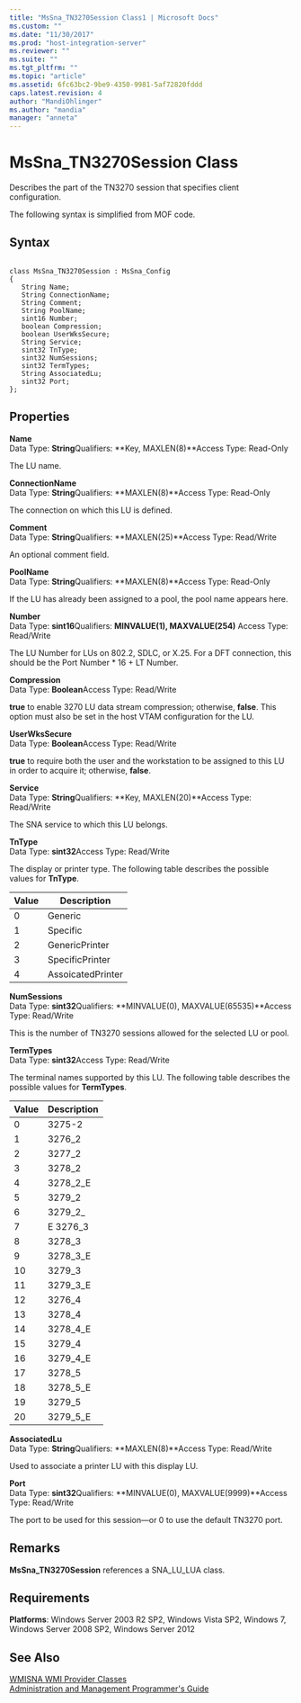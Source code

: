 ```yaml
---
title: "MsSna_TN3270Session Class1 | Microsoft Docs"
ms.custom: ""
ms.date: "11/30/2017"
ms.prod: "host-integration-server"
ms.reviewer: ""
ms.suite: ""
ms.tgt_pltfrm: ""
ms.topic: "article"
ms.assetid: 6fc63bc2-9be9-4350-9981-5af72820fddd
caps.latest.revision: 4
author: "MandiOhlinger"
ms.author: "mandia"
manager: "anneta"
---
```

# MsSna_TN3270Session Class
Describes the part of the TN3270 session that specifies client configuration.  
  
 The following syntax is simplified from MOF code.  
  
## Syntax  
  
```  
  
class MsSna_TN3270Session : MsSna_Config  
{  
   String Name;  
   String ConnectionName;  
   String Comment;  
   String PoolName;  
   sint16 Number;  
   boolean Compression;  
   boolean UserWksSecure;  
   String Service;  
   sint32 TnType;  
   sint32 NumSessions;  
   sint32 TermTypes;  
   String AssociatedLu;  
   sint32 Port;  
};  
```  
  
## Properties  
 **Name**  
 Data Type: **String**Qualifiers: **Key, MAXLEN(8)**Access Type: Read-Only  
  
 The LU name.  
  
 **ConnectionName**  
 Data Type: **String**Qualifiers: **MAXLEN(8)**Access Type: Read-Only  
  
 The connection on which this LU is defined.  
  
 **Comment**  
 Data Type: **String**Qualifiers: **MAXLEN(25)**Access Type: Read/Write  
  
 An optional comment field.  
  
 **PoolName**  
 Data Type: **String**Qualifiers: **MAXLEN(8)**Access Type: Read-Only  
  
 If the LU has already been assigned to a pool, the pool name appears here.  
  
 **Number**  
 Data Type: **sint16**Qualifiers: **MINVALUE(1), MAXVALUE(254)** Access Type: Read/Write  
  
 The LU Number for LUs on 802.2, SDLC, or X.25. For a DFT connection, this should be the Port Number * 16 + LT Number.  
  
 **Compression**  
 Data Type: **Boolean**Access Type: Read/Write  
  
 **true** to enable 3270 LU data stream compression; otherwise, **false**. This option must also be set in the host VTAM configuration for the LU.  
  
 **UserWksSecure**  
 Data Type: **Boolean**Access Type: Read/Write  
  
 **true** to require both the user and the workstation to be assigned to this LU in order to acquire it; otherwise, **false**.  
  
 **Service**  
 Data Type: **String**Qualifiers: **Key, MAXLEN(20)**Access Type: Read/Write  
  
 The SNA service to which this LU belongs.  
  
 **TnType**  
 Data Type: **sint32**Access Type: Read/Write  
  
 The display or printer type. The following table describes the possible values for **TnType**.  
  
|Value|Description|  
|-----------|-----------------|  
|0|Generic|  
|1|Specific|  
|2|GenericPrinter|  
|3|SpecificPrinter|  
|4|AssoicatedPrinter|  
  
 **NumSessions**  
 Data Type: **sint32**Qualifiers: **MINVALUE(0), MAXVALUE(65535)**Access Type: Read/Write  
  
 This is the number of TN3270 sessions allowed for the selected LU or pool.  
  
 **TermTypes**  
 Data Type: **sint32**Access Type: Read/Write  
  
 The terminal names supported by this LU. The following table describes the possible values for **TermTypes**.  
  
|Value|Description|  
|-----------|-----------------|  
|0|3275-2|  
|1|3276_2|  
|2|3277_2|  
|3|3278_2|  
|4|3278_2_E|  
|5|3279_2|  
|6|3279_2_|  
|7|E 3276_3|  
|8|3278_3|  
|9|3278_3_E|  
|10|3279_3|  
|11|3279_3_E|  
|12|3276_4|  
|13|3278_4|  
|14|3278_4_E|  
|15|3279_4|  
|16|3279_4_E|  
|17|3278_5|  
|18|3278_5_E|  
|19|3279_5|  
|20|3279_5_E|  
  
 **AssociatedLu**  
 Data Type: **String**Qualifiers: **MAXLEN(8)**Access Type: Read/Write  
  
 Used to associate a printer LU with this display LU.  
  
 **Port**  
 Data Type: **sint32**Qualifiers: **MINVALUE(0), MAXVALUE(9999)**Access Type: Read/Write  
  
 The port to be used for this session—or 0 to use the default TN3270 port.  
  
## Remarks  
 **MsSna_TN3270Session** references a SNA_LU_LUA class.  
  
## Requirements  
 **Platforms**: Windows Server 2003 R2 SP2, Windows Vista SP2, Windows 7, Windows Server 2008 SP2, Windows Server 2012  
  
## See Also  
 [WMISNA WMI Provider Classes](../core/wmisna-wmi-provider-classes2.md)   
 [Administration and Management Programmer's Guide](../HIS2010/administration-and-management-programmer-s-guide1.md)